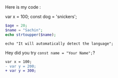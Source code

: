 Here is my code :

  var x = 100;
  const dog = 'snickers';

```php
$age = 20;
$name = "Sachin";
echo strtoupper($name);
```

```
echo "It will automatically detect the language";
```

Hey did you try `const name = "Your Name";`?

```diff
var x = 100;
- var y = 200;
+ var y = 300;
```
